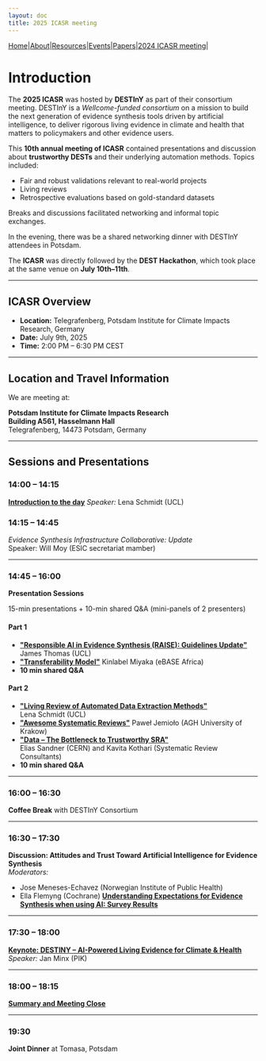 ```yaml
---
layout: doc
title: 2025 ICASR meeting
---
```

[Home](index.md)|[About](about.md)|[Resources](resources.md)|[Events](events.md)|[Papers](papers.md)|[2024 ICASR meeting](2025_meeting.md)|  


# Introduction

The **2025 ICASR** was hosted by **DESTInY** as part of their consortium meeting. DESTInY is a *Wellcome-funded consortium* on a mission to build the next generation of evidence synthesis tools driven by artificial intelligence, to deliver rigorous living evidence in climate and health that matters to policymakers and other evidence users.

This **10th annual meeting of ICASR** contained presentations and discussion about **trustworthy DESTs** and their underlying automation methods. Topics included:

- Fair and robust validations relevant to real-world projects  
- Living reviews  
- Retrospective evaluations based on gold-standard datasets  

Breaks and discussions facilitated networking and informal topic exchanges.

In the evening, there was be a shared networking dinner with DESTInY attendees in Potsdam. 

The **ICASR** was directly followed by the **DEST Hackathon**, which took place at the same venue on **July 10th–11th**.

---

## ICASR Overview

- **Location:** Telegrafenberg, Potsdam Institute for Climate Impacts Research, Germany  
- **Date:** July 9th, 2025  
- **Time:** 2:00 PM – 6:30 PM CEST  

---

## Location and Travel Information

We are meeting at:

**Potsdam Institute for Climate Impacts Research**  
**Building A561, Hasselmann Hall**  
Telegrafenberg, 14473 Potsdam, Germany

---

## Sessions and Presentations

### 14:00 – 14:15  
[**Introduction to the day**](presentations/2025/ICASR_welcome_and_closing.pdf)
*Speaker:* Lena Schmidt (UCL)

### 14:15 – 14:45  
*Evidence Synthesis Infrastructure Collaborative: Update*  
Speaker: Will Moy (ESIC secretariat mamber)

---

### 14:45 – 16:00  
**Presentation Sessions** 

15-min presentations + 10-min shared Q&A (mini-panels of 2 presenters)

#### Part 1
- [**"Responsible AI in Evidence Synthesis (RAISE): Guidelines Update"**](presentations/2025/J_Thomas_RAISE.pdf) 
  James Thomas (UCL)
- [**"Transferability Model"**](presentations/2025/M_Kinlabel_Transferability_model.pdf) 
  Kinlabel Miyaka (eBASE Africa)  
- **10 min shared Q&A**

#### Part 2
- [**"Living Review of Automated Data Extraction Methods"**](presentations/2025/L_Schmidt_LSR_dataextraction.pdf)  
  Lena Schmidt (UCL)
- [**"Awesome Systematic Reviews"**](presentations/2025/P_Jemiolo_AwesomeSR.pdf)
  Paweł Jemioło (AGH University of Krakow)
- [**"Data – The Bottleneck to Trustworthy SRA"**](presentations/2025/Sandner_Kothari_bottleneck.pdf)  
  Elias Sandner (CERN) and Kavita Kothari (Systematic Review Consultants)  
- **10 min shared Q&A**

---

### 16:00 – 16:30  
**Coffee Break** with DESTInY Consortium

---

### 16:30 – 17:30  
**Discussion: Attitudes and Trust Toward Artificial Intelligence for Evidence Synthesis**  
*Moderators:*  
- Jose Meneses-Echavez (Norwegian Institute of Public Health)  
- Ella Flemyng (Cochrane) [**Understanding Expectations for Evidence Synthesis when using AI: Survey Results**](presentations/2025/E_Flemyng_AccuracySurvey.pdf)

---

### 17:30 – 18:00   
[**Keynote: DESTINY – AI-Powered Living Evidence for Climate & Health**](presentations/2025/J_Minx_DESTINY_keynote.pdf)  
*Speaker:* Jan Minx (PIK)

---

### 18:00 – 18:15  
[**Summary and Meeting Close**](presentations/2025/ICASR_welcome_and_closing.pdf)

---

### 19:30  
**Joint Dinner** at Tomasa, Potsdam
